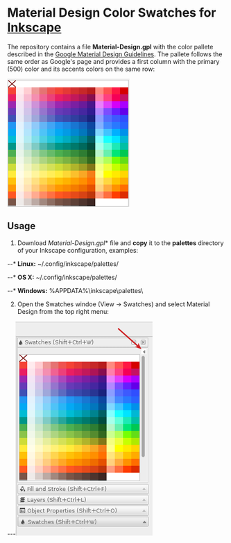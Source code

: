 # Material Design Color Swatches for [Inkscape](https://inkscape.org)

The repository contains a file **Material-Design.gpl** with the color pallete described in the [Google Material Design Guidelines](https://www.google.com/design/spec/style/color.html#color-color-palette). The pallete follows the same order as Google's page and provides a first column with the primary (500) color and its accents colors on the same row:

![Inkscape Swatches Window](inkscape-swatches.png)

## Usage

1. Download *Material-Design.gpl** file and **copy** it to the **palettes** directory of your Inkscape configuration, examples:

--* **Linux:** ~/.config/inkscape/palettes/
  
--* **OS X:** ~/.config/inkscape/palettes/
  
--* **Windows:** %APPDATA%\inkscape\palettes\

2. Open the Swatches windoe (View -> Swatches) and select Material Design from the top right menu:

---![Inkscape Swatches Window](inkscape-swatches-selection.png)
